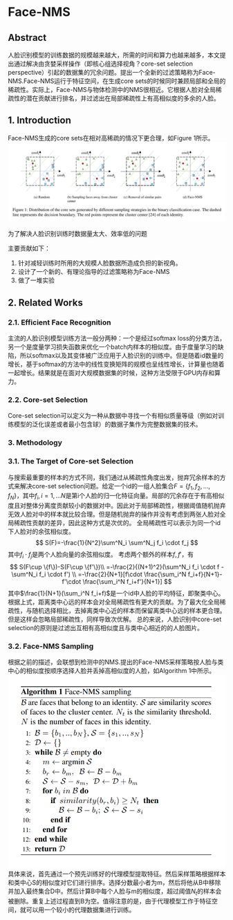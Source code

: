 # Face-NMS

## Abstract
人脸识别模型的训练数据的规模越来越大，所需的时间和算力也越来越多，本文提出通过解决由贪婪采样操作（即核心组选择视角？core-set selection perspective）引起的数据集的冗余问题。提出一个全新的过滤策略称为Face-NMS.Face-NMS运行于特征空间，在生成core sets的时候同时兼顾局部和全局的稀疏性。实际上，Face-NMS与物体检测中的NMS很相近。它根据人脸对全局稀疏性的潜在贡献进行排名，并过滤出在局部稀疏性上有高相似度的多余的人脸。

## 1. Introduction
Face-NMS生成的core sets在相对高稀疏的情况下更合理，如Figure 1所示。
![Figure 1](1.png "Figure 1")

为了解决人脸识别训练时数据量太大、效率低的问题

主要贡献如下：
1. 针对减轻训练时所用的大规模人脸数据所造成负担的新视角。
2. 设计了一个新的、有理论指导的过滤策略称为Face-NMS
3. 做了一堆实验


## 2. Related Works
### 2.1. Efficient Face Recognition
主流的人脸识别模型训练方法一般分两种：一个是经过softmax loss的分类方法，另一个是度量学习损失函数来优化一个batch内样本的相似度。由于度量学习的缺陷，所以softmax以及其变体被广泛应用于人脸识别的训练中。但是随着id数量的增长，基于softmax的方法中的线性变换矩阵的规模也呈线性增长，计算量也随着一起增长。结果就是在面对大规模数据集的时候，这种方法受限于GPU内存和算力。

### 2.2. Core-set Selection
Core-set selection可以定义为一种从数据中寻找一个有相似质量等级（例如对训练模型的泛化误差或者最小包含球）的数据子集作为完整数据集的技术。

### 3. Methodology
### 3.1. The Target of Core-set Selection
与搜索最重要的样本的方式不同，我们通过从稀疏性角度出发，抛弃冗余样本的方式来解决core-set selection问题。给定一个id的一组人脸集合$F=\{f_1,f_2,...,f_N\}$，其中$f_i,i=1,...N$是第i个人脸的归一化特征向量。局部的冗余存在于有高相似度且对整体分离度贡献较小的数据对中。因此对于局部稀疏性，根据阈值随机抛弃无效人脸对中的样本就比较合理。但是随机抛弃的操作并没有考虑到两张人脸对全局稀疏性贡献的差异，因此这种方式是次优的。
全局稀疏性可以表示为同一个id下人脸对的余弦相似度。
$$
S(F)=-\frac{1}{N^2}\sum^N_i \sum^N_j f_i \cdot f_j
$$
其中$f_i \cdot f_j$是两个人脸向量的余弦相似度。
考虑两个额外的样本$f,f'$，有
$$
S(F\cup \{f\})-S(F\cup \{f'\})\\
=-\frac{2}{(N+1)^2}(\sum^N_i f_i \cdot f - \sum^N_i f_i \cdot f') \\
=-\frac{2}{N+1}[f\cdot \frac{\sum_i^N f_i+f}{N+1}-f'\cdot \frac{\sum_i^N f_i+f'}{N+1}]
$$
其中$\frac{1}{N+1}(\sum_i^N f_i+f)$是一个id中人脸的平均特征，即聚类中心。根据上式，距离类中心远的样本会对全局稀疏性有更大的贡献。为了最大化全局稀疏性，与随机选择相比，去掉离类中心近的样本而保留离类中心远的样本更合理。
但是这样会忽略局部稀疏性，同样导致次优解。
总的来说，人脸识别中core-set selection的原则是过滤出互相有高相似度且与类中心相近的的人脸图片。

### 3.2. Face-NMS Sampling
根据之前的描述，会联想到检测中的NMS.提出的Face-NMS采样策略按人脸与类中心的相似度按顺序选择人脸并丢掉高相似度的人脸，如Algorithm 1中所示。
![Algorithm 1](a1.png "Algorithm 1")
具体来说，首先通过一个预先训练好的代理模型提取特征。然后采样策略根据样本和类中心S的相似度对它们进行排序。选择分数最小者为m，然后将他从B中移除并加入最终集合D中。然后计算B中每个人脸与m的相似度，超过阈值$N_t$的样本会被删除。重复上述过程直到B为空。值得注意的是，由于代理模型工作于特征空间，就可以用一个较小的代理数据集进行训练。